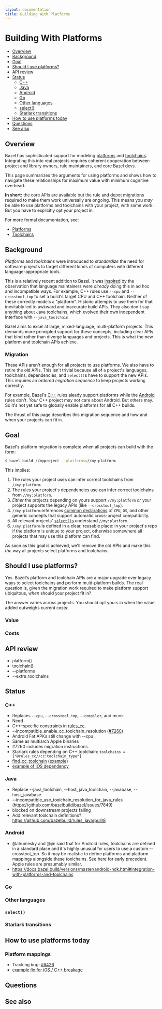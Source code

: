 ```yaml
---
layout: documentation
title: Building With Platforms
---
```


# Building With Platforms

- [Overview](#overview)
- [Background](#background)
- [Goal](#goal)
- [Should I use platforms?](#should-i-use-platforms)
- [API review](#api-review)
- [Status](#status)
  - [C++](#c)
  - [Java](#java)
  - [Android](#android)
  - [Go](#go)
  - [Other languages](#other-languages)
  - [select()](#select)
  - [Starlark transitions](#starlark-transitions)
- [How to use platforms today](#how-to-use-platforms-today)
- [Questions](#questions)
- [See also](#see-also)

## Overview

Bazel has sophisticated support for modeling [platforms](platforms.html) and
[toolchains](toolchains.html). Integrating this into real projects requires
coherent cooperation between project and library owners, rule maintainers,
and core Bazel devs.

This page summarizes the arguments for using platforms and shows how to
navigate these relationships for maximum value with minimum cognitive
overhead.

**In short:** the core APIs are available but the rule and depot migrations required
to make them work universally are ongoing. This means you *may* be able to use
platforms and toolchains with your project, with some work. But you have to
explicitly opt your project in.

For more formal documentation, see:

* [Platforms](platforms.html)
* [Toolchains](toolchains.html)

## Background

*Platforms* and *toolchains* were introduced to *standardize* the need for
 software projects to target different kinds of computers with different
 language-appropriate tools.

This is a relatively recent addition to Bazel. It was
[inspired](https://blog.bazel.build/2019/02/11/configurable-builds-part-1.html)
by the observation that language maintainers were *already* doing this in ad hoc
and incompatible ways. For example, C++ rules use `--cpu` and `--crosstool_top`
to set a build's target CPU and C++ toolchain. Neither of these correctly models a
"platform". Historic attempts to use them for that inevitably led to awkward and
inaccurate build APIs. They also don't say anything about Java  toolchains,
which evolved their own independent interface with `--java_toolchain`.

Bazel aims to excel at large, mixed-language, multi-platform projects. This
demands more principled support for these concepts, including clear APIs that
bind rather than diverge languages and projects. This is what the new platform
and toolchain APIs achieve.

### Migration

These APIs aren't enough for all projects to use platforms. We also have to
retire the old APIs. This isn't trivial because all of a project's languages,
toolchains, dependencies, and `select()`s have to support the new APIs. This
requires an *ordered migration sequence* to keep projects working correctly.

For example, Bazel's [C++](/versions/master/bazel-and-cpp.html) rules aleady
support platforms while the [Android](/versions/master/bazel-and-android.html)
rules don't. *Your* C++ project may not care about Android. But others may. So
it's not yet safe to globally enable platforms for all C++ builds.

The thrust of this page describes this migration sequence and how and when your
projects can fit in.

## Goal

Bazel's platform migration is complete when all projects can build with the form:

```sh
$ bazel build //myproject --platforms=//my:platform
```

This implies:

1. The rules your project uses can infer correct toolchains from
`//my:platform`.
1. The rules your project's dependencies use can infer correct toolchains
from `//my:platform`.
1. *Either* the projects depending on yours support `//my:platform` *or* your
project supports the legacy APIs (like `--crosstool_top`).
1. `//my:platform` references
[common declarations](https://github.com/bazelbuild/platforms#motivation) of
`CPU`, `OS`, and other generic concepts that support automatic cross-project
compatibility.
1. All relevant projects'
[`select()`s](https://docs.bazel.build/versions/master/configurable-attributes.html)
understand `//my:platform`.
1. `//my:platform` is defined in a clear, reusable place: in your project's
repo if the platform is unique to your project, otherwise somewhere all projects
that may use this platform can find. 

As soon as this goal is achieved, we'll remove the old APIs and make this *the*
way all projects select platforms and toolchains.

## Should I use platforms?
Yes. Bazel's platform and toolchain APIs are a major upgrade over legacy ways to
select toolchains and perform multi-platform builds. The real question is, given
the migration work required to make platform support ubiquitous, *when* should
your project fit in? 

The answer varies across projects. You should opt yours in when the value added
outweighs current costs:

### Value
### Costs

## API review
* platform()
* toolchain()
* --platforms
* --extra_toolchains


## Status
### C++
* Replaces `--cpu`, `--crosstool_top`, `--compiler`, and more.
* Need 
* C++-specific constraints in [rules_cc](https://github.com/bazelbuild/rules_cc).
* --incompatible_enable_cc_toolchain_resolution ([#7260](https://github.com/bazelbuild/bazel/issues/7260))
* Android Fat APKs still change with --cpu
* Same as multiarch Apple binaries
* #7260 includes migration instructions.
* Starlark rules depending on C++ toolchain: `toolchains = ["@rules_cc//cc:toolchain_type"]`
* [find_cc_toolchain](https://github.com/bazelbuild/rules_cc/blob/master/cc/find_cc_toolchain.bzl) ([example](https://github.com/bazelbuild/rules_cc/blob/master/examples/my_c_compile/my_c_compile.bzl))
* [example of iOS dependency](https://github.com/bazelbuild/bazel/issues/8716#issuecomment-507230303)

### Java
* Replace --java_toolchain, --host_java_toolchain, --javabase, --host_javabase.
*  --incompatible_use_toolchain_resolution_for_java_rules
(https://github.com/bazelbuild/bazel/issues/7849)
* blocked on downstream projects failing
* Add relevant toolchain definitions? https://github.com/bazelbuild/rules_java/pull/8

### Android
* @ahumesky and @jin said that for Android rules, toolchains are defined in a
 standard place and it's highly unusual for users to use a custom
 --crosstool_top. So it may be realistic to define platforms and platform
 mappings alongside these toolchains. See here for early precedent. Apple
 rules are presumably similar.
* https://docs.bazel.build/versions/master/android-ndk.html#integration-with-platforms-and-toolchains



### Go
### Other languages
### `select()`
### Starlark transitions

## How to use platforms today
### Platform mappings
* Tracking bug: [#6426](https://github.com/bazelbuild/bazel/issues/6426)
* [example fix for iOS / C++ breakage](https://github.com/bazelbuild/bazel/issues/8716#issuecomment-516572378)

## Questions
## See also


